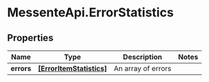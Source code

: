 # MessenteApi.ErrorStatistics

## Properties

Name | Type | Description | Notes
------------ | ------------- | ------------- | -------------
**errors** | [**[ErrorItemStatistics]**](ErrorItemStatistics.md) | An array of errors | 


